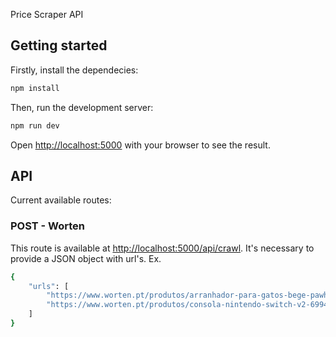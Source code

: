
Price Scraper API

## Getting started

Firstly, install the dependecies:
```bash
npm install
```

Then, run the development server:
```bash
npm run dev
``` 

Open [http://localhost:5000](http://localhost:5000) with your browser to see the result.

## API
Current available routes:

### POST - Worten
This route is available at [http://localhost:5000/api/crawl](http://localhost:5000/api/crawl).
It's necessary to provide a JSON object with url's.
Ex.
```bash
{
    "urls": [
        "https://www.worten.pt/produtos/arranhador-para-gatos-bege-pawhut-mrkean-8435428737412",
        "https://www.worten.pt/produtos/consola-nintendo-switch-v2-6994947"
    ]
}
```
